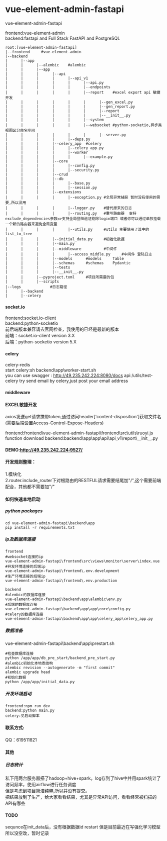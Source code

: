 # vue-element-admin-fastapi
vue-element-admin-fastapi
  
frontend:vue-element-admin  
backend:fastapi and Full Stack FastAPI and PostgreSQL

```
root:[vue-element-admin-fastapi]
|--frontend		#vue-element-admin
|--backend
|      |--app
|      |      |--alembic	#alembic
|      |      |--app
|      |      |      |--api
|      |      |      |      |--api_v1
|      |      |      |      |      |--api.py
|      |      |      |      |      |--endpoints
|      |      |      |      |      |--report	#excel export api 敏捷开发 
|      |      |      |      |      |      |--gen_excel.py
|      |      |      |      |      |      |--gen_report.py
|      |      |      |      |      |      |--report
|      |      |      |      |      |      |--__init__.py
|      |      |      |      |      |--system
|      |      |      |      |      |--websocket	#python-socketio,异步类视图区分命名空间
|      |      |      |      |      |      |--server.py
|      |      |      |      |--deps.py
|      |      |      |--celery_app	#celery
|      |      |      |      |--celery_app.py
|      |      |      |      |--worker
|      |      |      |      |      |--example.py
|      |      |      |--core
|      |      |      |      |--config.py
|      |      |      |      |--security.py
|      |      |      |--crud
|      |      |      |--db
|      |      |      |      |--base.py
|      |      |      |      |--session.py
|      |      |      |--extensions
|      |      |      |      |--exception.py	#全局异常捕获 暂时没有使用的需要,所以没用
|      |      |      |      |--logger.py	#替代原来的日志
|      |      |      |      |--routing.py	#重写路由器  支持exclude_dependencies参数=>支持全局登陆验证剔除login端口 或者你可以通过单独挂载一个新的路由器来避免全局变量
|      |      |      |      |--utils.py		#utils 主要使用了其中的list_to_tree
|      |      |      |--initial_data.py		#初始化数据
|      |      |      |--main.py
|      |      |      |--middleware			#中间件
|      |      |      |      |--access_middle.py		#中间件 登陆日志
|      |      |      |--models		#models 	Table
|      |      |      |--schemas		#schemas	Pydantic
|      |      |      |--tests
|      |      |      |--__init__.py
|      |      |--pyproject.toml		#项目所需要的包
|      |      |--scripts
|--logs				#日志路径
|      |--backend
|      |--celery
```
#### socket.io
frontend:socket.io-client  
backend:python-socketio  
前后端版本兼容请去官网检查，我使用的已经是最新的版本  
前端：socket.io-client version 3.X  
后端：python-socketio  version 5.X  

#### celery
celery-redis  
start celery:sh backend\app\worker-start.sh   
you can use swagger : http://49.235.242.224:8080/docs  api:/utils/test-celery  try send email by celery,just post your email address

#### middleware


#### EXCEL敏捷开发
axios发送get请求携带token,通过访问header['content-disposition']获取文件名(需要后端设置Access-Control-Expose-Headers)

frontend:frontend\vue-element-admin-fastapi\frontend\src\utils\ruoyi.js   function download
backend:backend\app\app\api\api_v1\report\\_\_init\_\_.py



#### DEMO:http://49.235.242.224:9527/ 



#### 开发规则整理：  
1.模块化  
2.router.include_router下对根路由的RESTFUL请求需要结尾加"/",这个需要前端配合，其他都不需要加"/"


#### 如何快速本地启动
##### python packages
```
cd vue-element-admin-fastapi\backend\app
pip install -r requirements.txt
```
##### ip及数据库连接
```
frontend
#websocket连接的ip
vue-element-admin-fastapi\frontend\src\views\monitor\server\index.vue 
#开发环境连接的后端ip
vue-element-admin-fastapi\frontend\.env.development	
#生产环境连接的后端ip
vue-element-admin-fastapi\frontend\.env.production	

backend
#alembic的数据库连接
vue-element-admin-fastapi\backend\app\alembic\env.py
#后端的数据库连接
vue-element-admin-fastapi\backend\app\app\core\config.py
#celery的数据库连接
vue-element-admin-fastapi\backend\app\app\celery_app\celery_app.py
```
##### 数据准备
vue-element-admin-fastapi\backend\app\prestart.sh
```
#检查数据库连接
python /app/app/db_pre_start/backend_pre_start.py
#alembic初始化本地表结构
alembic revision --autogenerate -m "first commit"
alembic upgrade head
#初始化数据
python /app/app/initial_data.py
```
##### 开发环境启动
```
frontend:npm run dev
backend:python main.py
celery:见启动脚本
```


#### 联系方式:
QQ：619511821

#### 其他
##### 日志统计
私下用两台服务器搭了hadoop+hive+spark。log存到了hive中并用spark统计了访问频率，使用airflow进行任务调度  
但是考虑到项目简洁纯粹,所以并没有提交。  
把结果放到了生产，给大家看看结果，尤其是异常API访问，看看经常被扫描的API有哪些

#### TODO
sequnce在init_data后，没有根据数据id restart
但是目前最近在写强化学习模型所以没空改，暂时记录
